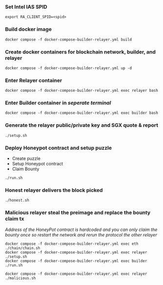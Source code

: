 ### Set Intel IAS SPID

```
export RA_CLIENT_SPID=<spid>
```

### Build docker image

```
docker compose -f docker-compose-builder-relayer.yml build 
```

### Create docker containers for blockchain network, builder, and relayer

```
docker compose -f docker-compose-builder-relayer.yml up -d
```

### Enter Relayer container

```
docker compose -f docker-compose-builder-relayer.yml exec relayer bash
```

### Enter Builder container in *seperate terminal*

```
docker compose -f docker-compose-builder-relayer.yml exec builder bash
```


### Generate the relayer public/private key and SGX quote & report
```
./setup.sh
```


### Deploy Honeypot contract and setup puzzle

* Create puzzle
* Setup Honeypot contract
* Claim Bounty

```
./run.sh
```

### Honest relayer delivers the block picked

```
./honest.sh
```


### Malicious relayer steal the preimage and replace the bounty claim tx

*Address of the HoneyPot contract is hardcoded and you can only claim the bounty once so restart the network and rerun the protocol the other relayer*
```
docker compose -f docker-compose-builder-relayer.yml exec eth ./chain/chain.sh
docker compose -f docker-compose-builder-relayer.yml exec relayer ./setup.sh
docker compose -f docker-compose-builder-relayer.yml exec builder ./run.sh
```


```
docker compose -f docker-compose-builder-relayer.yml exec relayer ./malicious.sh
```